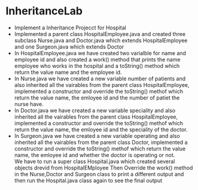 # InheritanceLab
<ul>
 <li>Implement a Inheritance Projecct for Hospital</li>
 <li>Implemented a parent class HospitalEmployee.java and created three subclass Nurse.java and Doctor.java which extends HospitalEmployee and one Surgeon.java which extends Doctor</li>
 <li>In HospitalEmployee.java we have created two varialble for name and employee id and also created a work() method that prints the name employee who works in the hospital and a toString() method which return the value name and the employee id.</li>
 <li>In Nurse.java we have created a new variable number of patients and also inherited all the vairables from the parent class HospitalEmployee, implemented a constructor and override the toString() methof which return the value name, the emloyee id and the number of patiet the nurse have.</li>
 <li>In Doctor.java we have created a new variable speciality and also inherited all the vairables from the parent class HospitalEmployee, implemented a constructor and override the toString() methof which return the value name, the emloyee id and the speciality of the doctor.</li>
 <li>In Surgeon.java we have created a new variable operating and also inherited all the vairables from the parent class Doctor, implemented a constructor and override the toString() methof which return the value name, the emloyee id and whether the doctor is operating or not.</li>
 We have to run a super class Hospital.java which created several objects drevid from HospitalEMployee
 Then Override the work() method in the Nurse,Doctor and Surgeon class to print a different output and then run the Hospital.java class again to see the final output

